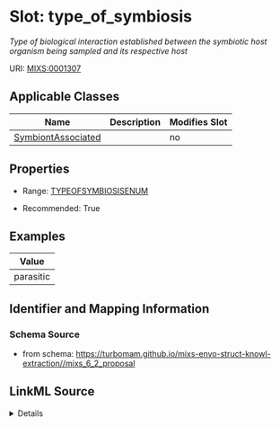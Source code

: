 # Slot: type_of_symbiosis


_Type of biological interaction established between the symbiotic host organism being sampled and its respective host_



URI: [MIXS:0001307](https://w3id.org/mixs/0001307)



<!-- no inheritance hierarchy -->




## Applicable Classes

| Name | Description | Modifies Slot |
| --- | --- | --- |
[SymbiontAssociated](SymbiontAssociated.md) |  |  no  |







## Properties

* Range: [TYPEOFSYMBIOSISENUM](TYPEOFSYMBIOSISENUM.md)

* Recommended: True






## Examples

| Value |
| --- |
| parasitic |

## Identifier and Mapping Information







### Schema Source


* from schema: https://turbomam.github.io/mixs-envo-struct-knowl-extraction//mixs_6_2_proposal




## LinkML Source

<details>
```yaml
name: type_of_symbiosis
description: Type of biological interaction established between the symbiotic host
  organism being sampled and its respective host
title: type of symbiosis
notes:
- symbiosis
- type
examples:
- value: parasitic
from_schema: https://turbomam.github.io/mixs-envo-struct-knowl-extraction//mixs_6_2_proposal
rank: 1000
slot_uri: MIXS:0001307
multivalued: false
alias: type_of_symbiosis
domain_of:
- SymbiontAssociated
range: TYPE_OF_SYMBIOSIS_ENUM
recommended: true

```
</details>